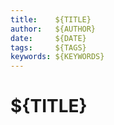```yaml
---
title:    ${TITLE}
author:   ${AUTHOR}
date:     ${DATE}
tags:     ${TAGS}
keywords: ${KEYWORDS}
---
```


# ${TITLE}

